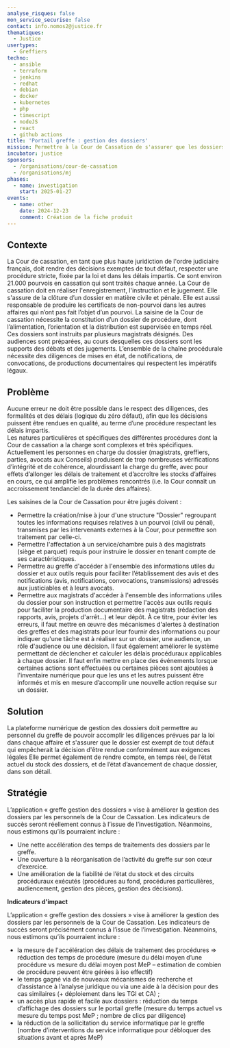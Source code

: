 ```yaml
---
analyse_risques: false
mon_service_securise: false
contact: info.nomos2@justice.fr
thematiques:
  - Justice
usertypes:
  - Greffiers
techno:
  - ansible
  - terraform
  - jenkins
  - redhat
  - debian
  - docker
  - kubernetes
  - php
  - timescript
  - nodeJS
  - react
  - github actions
title: 'Portail greffe : gestion des dossiers'
mission: Permettre à la Cour de Cassation de s'assurer que les dossiers ouverts et qui vont être jugés sont correctement initiés, orientés, distribués, instruits et rendus par les magistrats et greffiers désignés
incubator: justice
sponsors:
  - /organisations/cour-de-cassation
  - /organisations/mj
phases:
  - name: investigation
    start: 2025-01-27
events:
  - name: other
    date: 2024-12-23
    comment: Création de la fiche produit
---
```

## Contexte

La Cour de cassation, en tant que plus haute juridiction de l'ordre judiciaire français, doit rendre des décisions exemptes de tout défaut, respecter une procédure stricte, fixée par la loi et dans les délais impartis. 
Ce sont environ 21.000 pourvois en cassation qui sont traités chaque année. 
La Cour de cassation doit en réaliser l'enregistrement, l'instruction et le jugement. Elle s'assure de la clôture d’un dossier en matière civile et pénale. Elle est aussi responsable de produire les certificats de non-pourvoi dans les autres affaires qui n’ont pas fait l’objet d’un pourvoi.
La saisine de la Cour de cassation nécessite la constitution d’un dossier de procédure, dont l’alimentation, l’orientation et la distribution est supervisée en temps réel. Ces dossiers sont instruits par plusieurs magistrats désignés. Des audiences sont préparées, au cours desquelles ces dossiers sont les supports des débats et des jugements. L’ensemble de la chaîne procédurale nécessite des diligences de mises en état, de notifications, de convocations, de productions documentaires qui respectent les impératifs légaux.


## Problème

Aucune erreur ne doit être possible dans le respect des diligences, des formalités et des délais (logique du zéro défaut), afin que les décisions puissent être rendues en qualité, au terme d’une procédure respectant les délais impartis.   
Les natures particulières et spécifiques des différentes procédures dont la Cour de cassation a la charge sont complexes et très spécifiques. Actuellement les personnes en charge du dossier (magistrats, greffiers, parties, avocats aux Conseils) produisent de trop nombreuses vérifications d’intégrité et de cohérence, alourdissant la charge du greffe, avec pour effets d’allonger les délais de traitement et d’accroître les stocks d’affaires en cours, ce qui amplifie les problèmes rencontrés (i.e. la Cour connaît un accroissement tendanciel de la durée des affaires).

Les saisines de la Cour de Cassation pour être jugés doivent : 
- Permettre la création/mise à jour d'une structure "Dossier" regroupant toutes les informations requises relatives à un pourvoi (civil ou pénal), transmises par les intervenants externes à la Cour, pour permettre son traitement par celle-ci.
- Permettre l'affectation à un service/chambre puis à des magistrats (siège et parquet) requis pour instruire le dossier en tenant compte de ses caractéristiques.
- Permettre au greffe d'accéder à l'ensemble des informations utiles du dossier et aux outils requis pour faciliter l’établissement des avis et des notifications (avis, notifications, convocations, transmissions) adressés aux justiciables et à leurs avocats. 
- Permettre aux magistrats d'accéder à l'ensemble des informations utiles du dossier pour son instruction et permettre l'accès aux outils requis pour faciliter la production documentaire des magistrats (rédaction des rapports, avis, projets d'arrêt…) et leur dépôt. 
À ce titre, pour éviter les erreurs, il faut mettre en œuvre des mécanismes d'alertes à destination des greffes et des magistrats pour leur fournir des informations ou pour indiquer qu'une tâche est à réaliser sur un dossier, une audience, un rôle d'audience ou une décision. Il faut également améliorer le système permettant de déclencher et calculer les délais procéduraux applicables à chaque dossier. Il faut enfin mettre en place des événements lorsque certaines actions sont effectuées ou certaines pièces sont ajoutées à l'inventaire numérique pour que les uns et les autres puissent être informés et mis en mesure d’accomplir une nouvelle action requise sur un dossier. 


## Solution

La plateforme numérique de gestion des dossiers doit permettre au personnel du greffe de pouvoir accomplir les diligences prévues par la loi dans chaque affaire et s'assurer que le dossier est exempt de tout défaut qui empêcherait la décision d'être rendue conformément aux exigences légales
Elle permet également de rendre compte, en temps réel, de l’état actuel du stock des dossiers, et de l’état d’avancement de chaque dossier, dans son détail. 

## Stratégie

L’application « greffe gestion des dossiers » vise à améliorer la gestion des dossiers par les personnels de la Cour de Cassation. Les indicateurs de succès seront réellement connus à l’issue de l’investigation. Néanmoins, nous estimons qu’ils pourraient inclure : 
- Une nette accélération des temps de traitements des dossiers par le greffe.
- Une ouverture à la réorganisation de l’activité du greffe sur son cœur d’exercice.
- Une amélioration de la fiabilité de l’état du stock et des circuits procéduraux exécutés (procédures au fond, procédures particulières, audiencement, gestion des pièces, gestion des décisions).

**Indicateurs d'impact**

L’application « greffe gestion des dossiers » vise à améliorer la gestion des dossiers par les personnels de la Cour de Cassation. Les indicateurs de succès seront précisément connus à l’issue de l’investigation.
Néanmoins, nous estimons qu’ils pourraient inclure :
- la mesure de l'accélération des délais de traitement des procédures => réduction des temps de procédure (mesure du délai moyen d’une procédure vs mesure du délai moyen post MeP – estimation de combien de procédure peuvent être gérées à iso effectif)
- le temps gagné via de nouveaux mécanismes de recherche et d’assistance à l’analyse juridique ou via une aide à la décision pour des cas similaires (+ déploiement dans les TGI et CA) ;
- un accès plus rapide et facile aux dossiers : réduction du temps d’affichage des dossiers sur le portail greffe (mesure du temps actuel vs mesure du temps post MeP ; nombre de clics par diligence)
- la réduction de la sollicitation du service informatique par le greffe (nombre d’interventions du service informatique pour débloquer des situations avant et après MeP)
